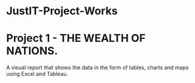 # JustIT-Project-Works
# Project 1 - THE WEALTH OF NATIONS.
A visual report that shows the data in the form of tables, charts and maps using Excel and Tableau.
